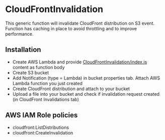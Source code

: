 # CloudFrontInvalidation
This generic function will invalidate CloudFront distribution on S3 event. Function has caching in place to avoid throttling and to improve performance. 

## Installation

* Create AWS Lambda and provide [CloudFrontInvalidation/index.js](index.js) content as function body
* Create S3 bucket
* Add Notification (type = Lambda) in bucket properties tab. Attach AWS Lambda function you just created
* Create CloudFront distribution and attach to your bucket
* Upload a file into your bucket and check if invalidation request created (in CloudFront Invalidations tab)


## AWS IAM Role policies

* cloudfront:ListDistributions
* cloudfront:CreateInvalidation